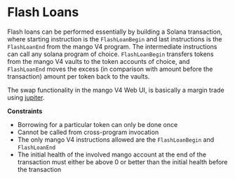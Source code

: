 # Flash Loans

Flash loans can be performed essentially by building a Solana transaction, where starting instruction is the `FlashLoanBegin` and last instructions is the `FlashLoanEnd` from the mango V4 program. The intermediate instructions can call any solana program of choice. `FlashLoanBegin` transfers tokens from the mango V4 vaults to the token accounts of choice, and `FlashLoanEnd` moves the excess (in comparison with amount before the transaction) amount per token back to the vaults.

The swap functionality in the mango V4 Web UI, is basically a margin trade using [jupiter](https://jup.ag/).

**Constraints**

* Borrowing for a particular token can only be done once
* Cannot be called from cross-program invocation
* The only mango V4 instructions allowed are the `FlashLoanBegin` and `FlashLoanEnd`
* The initial health of the involved mango account at the end of the transaction must either be above 0 or better than the initial health before the transaction
